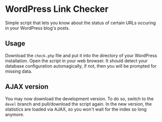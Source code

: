WordPress Link Checker
======================
Simple script that lets you know about the status of certain URLs occuring in your WordPress blog's posts.

## Usage
Download the `check.php` file and put it into the directory of your WordPress installation. Open the script in your web browser.
It should detect your database configuration automagically, if not, then you will be prompted for missing data.

## AJAX version
You may now download the development version. To do so, switch to the `devel` branch and pull/download the script again. In the new version, the statistics
are loaded via AJAX, so you won't wait for the index so long anymore.
